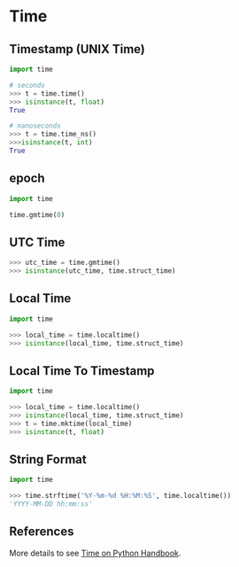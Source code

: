# Time

## Timestamp (UNIX Time)

```python
import time

# seconds
>>> t = time.time()
>>> isinstance(t, float)
True

# nanoseconds
>>> t = time.time_ns()
>>>isinstance(t, int)
True
```

## epoch

```python
import time

time.gmtime(0)
```

## UTC Time

```python
>>> utc_time = time.gmtime()
>>> isinstance(utc_time, time.struct_time)
```

## Local Time

```python
import time

>>> local_time = time.localtime()
>>> isinstance(local_time, time.struct_time)
```

## Local Time To Timestamp

```python
import time

>>> local_time = time.localtime()
>>> isinstance(local_time, time.struct_time)
>>> t = time.mktime(local_time)
>>> isinstance(t, float)
```

## String Format

```python
import time

>>> time.strftime('%Y-%m-%d %H:%M:%S', time.localtime())
'YYYY-MM-DD hh:mm:ss'
```

## References

More details to see [Time on Python Handbook](https://leven-cn.github.io/python-handbook/recipes/core/time).
